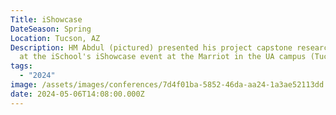 ```yaml
---
Title: iShowcase
DateSeason: Spring
Location: Tucson, AZ
Description: HM Abdul (pictured) presented his project capstone research project
  at the iSchool's iShowcase event at the Marriot in the UA campus (Tucson, AZ).
tags:
  - "2024"
image: /assets/images/conferences/7d4f01ba-5852-46da-aa24-1a3ae52113dd.jpg
date: 2024-05-06T14:08:00.000Z
---
```

